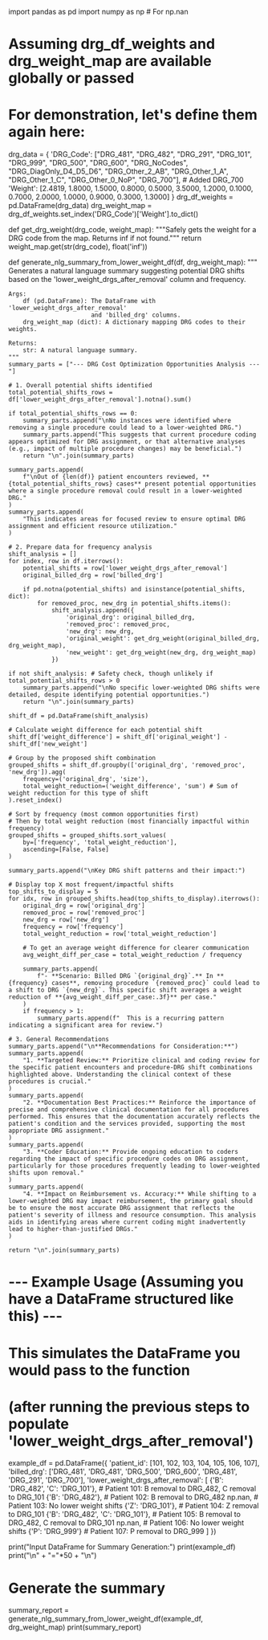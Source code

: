 import pandas as pd
import numpy as np # For np.nan

# Assuming drg_df_weights and drg_weight_map are available globally or passed
# For demonstration, let's define them again here:
drg_data = {
    'DRG_Code': ["DRG_481", "DRG_482", "DRG_291", "DRG_101", "DRG_999", "DRG_500", "DRG_600",
                 "DRG_NoCodes", "DRG_DiagOnly_D4_D5_D6", "DRG_Other_2_AB", "DRG_Other_1_A",
                 "DRG_Other_1_C", "DRG_Other_0_NoP", "DRG_700"], # Added DRG_700
    'Weight': [2.4819, 1.8000, 1.5000, 0.8000, 0.5000, 3.5000, 1.2000, 0.1000, 0.7000, 2.0000, 1.0000, 0.9000, 0.3000, 1.3000]
}
drg_df_weights = pd.DataFrame(drg_data)
drg_weight_map = drg_df_weights.set_index('DRG_Code')['Weight'].to_dict()

def get_drg_weight(drg_code, weight_map):
    """Safely gets the weight for a DRG code from the map. Returns inf if not found."""
    return weight_map.get(str(drg_code), float('inf'))

def generate_nlg_summary_from_lower_weight_df(df, drg_weight_map):
    """
    Generates a natural language summary suggesting potential DRG shifts
    based on the 'lower_weight_drgs_after_removal' column and frequency.

    Args:
        df (pd.DataFrame): The DataFrame with 'lower_weight_drgs_after_removal'
                           and 'billed_drg' columns.
        drg_weight_map (dict): A dictionary mapping DRG codes to their weights.

    Returns:
        str: A natural language summary.
    """
    summary_parts = ["--- DRG Cost Optimization Opportunities Analysis ---"]

    # 1. Overall potential shifts identified
    total_potential_shifts_rows = df['lower_weight_drgs_after_removal'].notna().sum()

    if total_potential_shifts_rows == 0:
        summary_parts.append("\nNo instances were identified where removing a single procedure could lead to a lower-weighted DRG.")
        summary_parts.append("This suggests that current procedure coding appears optimized for DRG assignment, or that alternative analyses (e.g., impact of multiple procedure changes) may be beneficial.")
        return "\n".join(summary_parts)

    summary_parts.append(
        f"\nOut of {len(df)} patient encounters reviewed, **{total_potential_shifts_rows} cases** present potential opportunities where a single procedure removal could result in a lower-weighted DRG."
    )
    summary_parts.append(
        "This indicates areas for focused review to ensure optimal DRG assignment and efficient resource utilization."
    )

    # 2. Prepare data for frequency analysis
    shift_analysis = []
    for index, row in df.iterrows():
        potential_shifts = row['lower_weight_drgs_after_removal']
        original_billed_drg = row['billed_drg']

        if pd.notna(potential_shifts) and isinstance(potential_shifts, dict):
            for removed_proc, new_drg in potential_shifts.items():
                shift_analysis.append({
                    'original_drg': original_billed_drg,
                    'removed_proc': removed_proc,
                    'new_drg': new_drg,
                    'original_weight': get_drg_weight(original_billed_drg, drg_weight_map),
                    'new_weight': get_drg_weight(new_drg, drg_weight_map)
                })

    if not shift_analysis: # Safety check, though unlikely if total_potential_shifts_rows > 0
        summary_parts.append("\nNo specific lower-weighted DRG shifts were detailed, despite identifying potential opportunities.")
        return "\n".join(summary_parts)

    shift_df = pd.DataFrame(shift_analysis)

    # Calculate weight difference for each potential shift
    shift_df['weight_difference'] = shift_df['original_weight'] - shift_df['new_weight']

    # Group by the proposed shift combination
    grouped_shifts = shift_df.groupby(['original_drg', 'removed_proc', 'new_drg']).agg(
        frequency=('original_drg', 'size'),
        total_weight_reduction=('weight_difference', 'sum') # Sum of weight reduction for this type of shift
    ).reset_index()

    # Sort by frequency (most common opportunities first)
    # Then by total weight reduction (most financially impactful within frequency)
    grouped_shifts = grouped_shifts.sort_values(
        by=['frequency', 'total_weight_reduction'],
        ascending=[False, False]
    )

    summary_parts.append("\nKey DRG shift patterns and their impact:")

    # Display top X most frequent/impactful shifts
    top_shifts_to_display = 5
    for idx, row in grouped_shifts.head(top_shifts_to_display).iterrows():
        original_drg = row['original_drg']
        removed_proc = row['removed_proc']
        new_drg = row['new_drg']
        frequency = row['frequency']
        total_weight_reduction = row['total_weight_reduction']

        # To get an average weight difference for clearer communication
        avg_weight_diff_per_case = total_weight_reduction / frequency

        summary_parts.append(
            f"- **Scenario: Billed DRG `{original_drg}`.** In **{frequency} cases**, removing procedure `{removed_proc}` could lead to a shift to DRG `{new_drg}`. This specific shift averages a weight reduction of **{avg_weight_diff_per_case:.3f}** per case."
        )
        if frequency > 1:
            summary_parts.append(f"  This is a recurring pattern indicating a significant area for review.")

    # 3. General Recommendations
    summary_parts.append("\n**Recommendations for Consideration:**")
    summary_parts.append(
        "1. **Targeted Review:** Prioritize clinical and coding review for the specific patient encounters and procedure-DRG shift combinations highlighted above. Understanding the clinical context of these procedures is crucial."
    )
    summary_parts.append(
        "2. **Documentation Best Practices:** Reinforce the importance of precise and comprehensive clinical documentation for all procedures performed. This ensures that the documentation accurately reflects the patient's condition and the services provided, supporting the most appropriate DRG assignment."
    )
    summary_parts.append(
        "3. **Coder Education:** Provide ongoing education to coders regarding the impact of specific procedure codes on DRG assignment, particularly for those procedures frequently leading to lower-weighted shifts upon removal."
    )
    summary_parts.append(
        "4. **Impact on Reimbursement vs. Accuracy:** While shifting to a lower-weighted DRG may impact reimbursement, the primary goal should be to ensure the most accurate DRG assignment that reflects the patient's severity of illness and resource consumption. This analysis aids in identifying areas where current coding might inadvertently lead to higher-than-justified DRGs."
    )

    return "\n".join(summary_parts)

# --- Example Usage (Assuming you have a DataFrame structured like this) ---

# This simulates the DataFrame you would pass to the function
# (after running the previous steps to populate 'lower_weight_drgs_after_removal')
example_df = pd.DataFrame({
    'patient_id': [101, 102, 103, 104, 105, 106, 107],
    'billed_drg': ['DRG_481', 'DRG_481', 'DRG_500', 'DRG_600', 'DRG_481', 'DRG_291', 'DRG_700'],
    'lower_weight_drgs_after_removal': [
        {'B': 'DRG_482', 'C': 'DRG_101'},  # Patient 101: B removal to DRG_482, C removal to DRG_101
        {'B': 'DRG_482'},                 # Patient 102: B removal to DRG_482
        np.nan,                           # Patient 103: No lower weight shifts
        {'Z': 'DRG_101'},                 # Patient 104: Z removal to DRG_101
        {'B': 'DRG_482', 'C': 'DRG_101'},  # Patient 105: B removal to DRG_482, C removal to DRG_101
        np.nan,                           # Patient 106: No lower weight shifts
        {'P': 'DRG_999'}                  # Patient 107: P removal to DRG_999
    ]
})

print("Input DataFrame for Summary Generation:")
print(example_df)
print("\n" + "="*50 + "\n")

# Generate the summary
summary_report = generate_nlg_summary_from_lower_weight_df(example_df, drg_weight_map)
print(summary_report)

